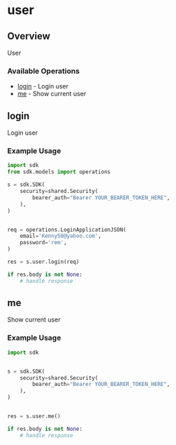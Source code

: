 # user

## Overview

User

### Available Operations

* [login](#login) - Login user
* [me](#me) - Show current user

## login

Login user

### Example Usage

```python
import sdk
from sdk.models import operations

s = sdk.SDK(
    security=shared.Security(
        bearer_auth="Bearer YOUR_BEARER_TOKEN_HERE",
    ),
)


req = operations.LoginApplicationJSON(
    email='Kenny50@yahoo.com',
    password='rem',
)

res = s.user.login(req)

if res.body is not None:
    # handle response
```

## me

Show current user

### Example Usage

```python
import sdk


s = sdk.SDK(
    security=shared.Security(
        bearer_auth="Bearer YOUR_BEARER_TOKEN_HERE",
    ),
)


res = s.user.me()

if res.body is not None:
    # handle response
```
